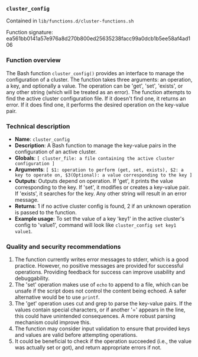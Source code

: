 ### `cluster_config`

Contained in `lib/functions.d/cluster-functions.sh`

Function signature: ea561bb0141a57e976a8d270b800ed25635238facc99a0dcb1b5ee58af4ad106

### Function overview

The Bash function `cluster_config()` provides an interface to manage the configuration of a cluster. The function takes three arguments: an operation, a key, and optionally a value. The operation can be 'get', 'set', 'exists', or any other string (which will be treated as an error). The function attempts to find the active cluster configuration file. If it doesn't find one, it returns an error. If it does find one, it performs the desired operation on the key-value pair.

### Technical description

- **Name**: `cluster_config`
- **Description**: A Bash function to manage the key-value pairs in the configuration of an active cluster.
- **Globals**: `[ cluster_file: a file containing the active cluster configuration ]`
- **Arguments**: `[ $1: operation to perform (get, set, exists), $2: a key to operate on, $3(Optional): a value corresponding to the key ]`
- **Outputs**: Outputs depend on operation. If 'get', it prints the value corresponding to the key. If 'set', it modifies or creates a key-value pair. If 'exists', it searches for the key. Any other string will result in an error message.
- **Returns**: 1 if no active cluster config is found, 2 if an unknown operation is passed to the function.
- **Example usage**: To set the value of a key 'key1' in the active cluster's config to 'value1', command will look like `cluster_config set key1 value1`.

### Quality and security recommendations

1. The function currently writes error messages to stderr, which is a good practice. However, no positive messages are provided for successful operations. Providing feedback for success can improve usability and debuggability.
2. The 'set' operation makes use of `echo` to append to a file, which can be unsafe if the script does not control the content being echoed. A safer alternative would be to use `printf`.
3. The 'get' operation uses cut and grep to parse the key-value pairs. If the values contain special characters, or if another '=' appears in the line, this could have unintended consequences. A more robust parsing mechanism could improve this.
4. The function may consider input validation to ensure that provided keys and values are valid before attempting operations.
5. It could be beneficial to check if the operation succeeded (i.e., the value was actually set or got), and return appropriate errors if not.

